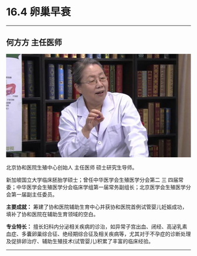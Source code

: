# 16.4 卵巢早衰

---

## 何方方 主任医师

![1683940040099](image/c16_004/1683940040099.png)

北京协和医院生殖中心创始人  主任医师  硕士研究生导师。

新加坡国立大学临床胚胎学硕士；曾任中华医学会生殖医学分会第二  三  四届常委；中华医学会生殖医学分会临床学组第一届常务副组长；北京医学会生殖医学分会第一届副主任委员。


**主要成就：** 筹建了协和医院辅助生育中心并获协和医院首例试管婴儿妊娠成功，填补了协和医院在辅助生育领域的空白。


**专业特长：** 擅长妇科内分泌相关疾病的诊治，如异常子宫出血、闭经、高泌乳素血症、多囊卵巢综合征、绝经期综合征及相关疾病等，尤其对于不孕症的诊断处理及促排卵治疗、辅助生殖技术(试管婴儿)积累了丰富的临床经验。

---
